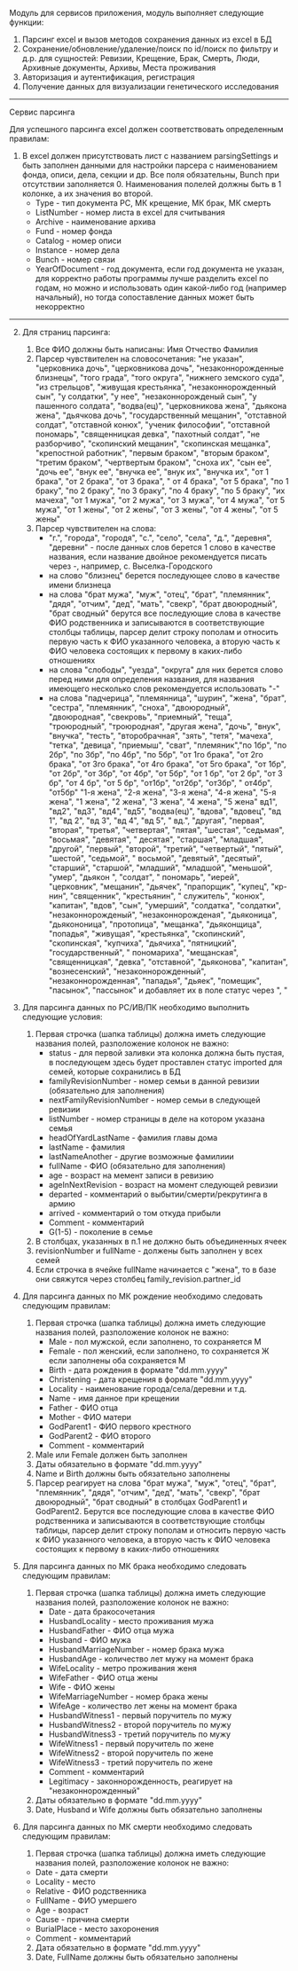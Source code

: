 Модуль для сервисов приложения, модуль выполняет следующие функции:

1. Парсинг excel и вызов методов сохранения данных из excel в БД
2. Сохранение/обновление/удаление/поиск по id/поиск по фильтру и д.р. для сущностей: Ревизии, Крещение, Брак, Смерть,
   Люди,
   Архивные документы, Архивы, Места проживания
3. Авторизация и аутентификация, регистрация
4. Получение данных для визуализации генетического исследования

-------------------------------------------------------------------
Сервис парсинга

Для успешного парсинга excel должен соответствовать определенным правилам:

1. В excel должен присутствовать лист с названием parsingSettings и быть заполнен данными для настройки парсера с
   наименованием
   фонда, описи, дела, секции и др. Все поля обязательны, Bunch при отсутствии заполняется 0. Наименования полелей
   должны быть
   в 1 колонке, а их значения во второй.
    - Type - тип документа РС, МК крещение, МК брак, МК смерть
    - ListNumber - номер листа в excel для считывания
    - Archive - наименование архива
    - Fund - номер фонда
    - Catalog - номер описи
    - Instance - номер дела
    - Bunch - номер связи
    - YearOfDocument - год документа, если год документа не указан, для корректно работы программы лучше разделить excel
      по годам, но можно и использовать один
      какой-либо год (например начальный), но тогда сопоставление данных может быть некорректно

--------------------------------------------------------------------

2. Для страниц парсинга:
    1. Все ФИО должны быть написаны: Имя Отчество Фамилия
    2. Парсер чувствителен на словосочетания: "не указан", "церковника дочь", "церковникова дочь", "незаконнорожденные
       близнецы",
       "того града", "того округа", "нижнего земского суда", "из стрельцов", "живущая крестьянка", "незаконнорожденный
       сын",
       "у солдатки", "у нее", "незаконнорожденый сын", "у пашенного солдата", "водва(ец)", "церковникова жена",
       "дьякона жена", "дьячкова дочь", "государственный мещанин", "отставной солдат", "отставной конюх", "ученик
       философии",
       "отставной пономарь", "священницкая девка", "пахотный солдат", "не разборчиво", "скопинский мещанин", "скопинская
       мещанка",
       "крепостной работник", "первым браком", "вторым браком", "третим браком", "чертвертым браком", "сноха их",
       "сын ее", "дочь ее", "внук ее", "внучка ее", "внук их", "внучка их", "от 1 брака", "от 2 брака", "от 3 брака", "
       от 4 брака", "от 5 брака",
       "по 1 браку", "по 2 браку", "по 3 браку", "по 4 браку", "по 5 браку", "их мачеха", "от 1 мужа", "от 2 мужа", "от
       3 мужа",
       "от 4 мужа", "от 5 мужа", "от 1 жены", "от 2 жены", "от 3 жены", "от 4 жены", "от 5 жены"
    3. Парсер чувствителен на слова:
        - "г.", "города", "городя", "с.", "село", "села", "д.", "деревня", "деревни" - после данных слов берется 1 слово
          в качестве названия, если название двойное рекомендуется писать через -, например, с. Выселка-Городского
        - на слово "близнец" берется последующее слово в качестве имени близнеца
        - на слова "брат мужа", "муж", "отец", "брат", "племянник", "дядя", "отчим", "дед", "мать",
          "свекр", "брат двоюродный", "брат сводный" берутся все последующие слова в качестве ФИО родственника и
          записываются в
          соответствующие столбцы таблицы, парсер делит строку пополам и относить первую часть к ФИО указанного
          человека, а
          вторую часть к ФИО человека состоящих к первому в каких-либо отношениях
        - на слова "слободы", "уезда", "округа" для них берется слово перед ними для определения названия, для названия
          имеющего несколько
          слов рекомендуется использовать "-"
        - на слова "падчерица", "племянница", "шурин", "жена", "брат", "сестра",
          "племянник", "сноха", "двоюродный", "двоюродная", "свекровь", "приемный", "теща", "троюродный", "троюродная",
          "другая жена", "дочь", "внук", "внучка", "тесть", "второбрачная", "зять", "тетя", "мачеха", "тетка", "девица",
          "приемыш", "сват", "племяник","по 1бр", "по 2бр", "по 3бр", "по 4бр", "по 5бр",
          "от 1го брака", "от 2го брака", "от 3го брака", "от 4го брака", "от 5го брака", "от 1бр", "от 2бр", "от 3бр",
          "от 4бр", "от 5бр", "от 1 бр", "от 2 бр", "от 3 бр", "от 4 бр", "от 5 бр", "от1бр", "от2бр", "от3бр", "
          от4бр", "от5бр"
          "1-я жена", "2-я жена", "3-я жена", "4-я жена", "5-я жена", "1 жена", "2 жена", "3 жена", "4 жена", "5 жена"
          вд1", "вд2", "вд3", "вд4", "вд5", "водва(ец)", "вдова", "вдовец", "вд 1", "вд 2", "вд 3", "вд 4", "вд 5", "
          вд.",
          "другая", "первая", "вторая", "третья", "четвертая", "пятая", "шестая", "седьмая", "восьмая", "девятая", "
          десятая",
          "старшая", "младшая", "другой", "первый", "второй", "третий", "четвертый", "пятый", "шестой", "седьмой", "
          восьмой",
          "девятый", "десятый", "старший", "старшой", "младший", "младшой", "меньшой", "умер", "дьякон ", "солдат", "
          пономарь",
          "иерей", "церковник", "мещанин", "дьячек", "прапорщик", "купец", "кр-нин", "священник", "крестьянин", "
          служитель",
          "конюх", "капитан", "вдов", "сын", "умерший", "солдатка", "солдатки", "незаконнорожденый",
          "незаконнорожденая", "дьяконица", "дьякононица", "протопица", "мещанка", "дьяконщица", "попадья", "живущая",
          "крестьянка", "скопинский", "скопинская", "купчиха", "дьячиха", "пятницкий", "государственный", "
          пономариха", "мещанская",
          "священницкая", "девка", "отставной", "дьяконова", "капитан", "вознесенский", "незаконнорожденный",
          "незаконнорожденная", "пападья", "дьяек", "помещик", "пасынок", "пассынок" и добавляет их в поле статус
          через ", "

3. Для парсинга данных по РС/ИВ/ПК необходимо выполнить следующие условия:
    1. Первая строчка (шапка таблицы) должна иметь следующие названия полей, разположение колонок не важно:
        - status - для первой заливки эта колонка должна быть пустая, в последующем здесь будет проставлен статус
          imported для семей, которые сохранились в БД
        - familyRevisionNumber - номер семьи в данной ревизии (обязательно для заполнения)
        - nextFamilyRevisionNumber - номер семьи в следующей ревизии
        - listNumber - номер страницы в деле на котором указана семья
        - headOfYardLastName - фамилия главы дома
        - lastName - фамилия
        - lastNameAnother - другие возможные фамилиии
        - fullName - ФИО (обязательно для заполнения)
        - age - возраст на мемент записи в ревизию
        - ageInNextRevision - возраст на момент следующей ревизии
        - departed - комментарий о выбытии/смерти/рекрутинга в армию
        - arrived - комментарий о том откуда прибыли
        - Comment - комментарий
        - G(1-5) - поколение в семье
    2. В столбцах, указанных в п.1 не должно быть объединенных ячеек
    3. revisionNumber и fullName - должены быть заполнен у всех семей
    4. Если строчка в ячейке fullName начинается с "жена", то в базе они свяжутся через столбец
       family_revision.partner_id

4. Для парсинга данных по МК рождение необходимо следовать следующим правилам:
    1. Первая строчка (шапка таблицы) должна иметь следующие названия полей, разположение колонок не важно:
        - Male - пол мужской, если заполнено, то сохраняется М
        - Female - пол женский, если заполнено, то сохраняется Ж
          если заполнены оба сохраняется М
        - Birth - дата рождения в формате "dd.mm.yyyy"
        - Christening - дата крещения в формате "dd.mm.yyyy"
        - Locality - наименование города/села/деревни и т.д.
        - Name - имя данное при крещении
        - Father - ФИО отца
        - Mother - ФИО матери
        - GodParent1 - ФИО первого крестного
        - GodParent2 - ФИО второго
        - Comment - комментарий
    2. Male или Female должен быть заполнен
    3. Даты обязательно в формате "dd.mm.yyyy"
    4. Name и Birth должны быть обязательно заполнены
    5. Парсер реагирует на слова "брат мужа", "муж", "отец", "брат", "племянник", "дядя", "отчим", "дед", "мать",
       "свекр", "брат двоюродный", "брат сводный" в столбцах GodParent1 и GodParent2. Берутся все последующие слова в
       качестве ФИО родственника и записываются в соответствующие столбцы таблицы, парсер делит строку пополам и
       относить первую часть к ФИО указанного человека, а вторую часть к ФИО человека состоящих к первому в каких-либо
       отношениях

5. Для парсинга данных по МК брака необходимо следовать следующим правилам:
    1. Первая строчка (шапка таблицы) должна иметь следующие названия полей, разположение колонок не важно:
        - Date - дата бракосочетания
        - HusbandLocality - место проживания мужа
        - HusbandFather - ФИО отца мужа
        - Husband - ФИО мужа
        - HusbandMarriageNumber - номер брака мужа
        - HusbandAge - количество лет мужу на момент брака
        - WifeLocality - метро проживания женя
        - WifeFather - ФИО отца жены
        - Wife - ФИО жены
        - WifeMarriageNumber - номер брака жены
        - WifeAge - количество лет жены на момент брака
        - HusbandWitness1 - первый поручитель по мужу
        - HusbandWitness2 - второй поручитель по мужу
        - HusbandWitness3 - третий поручитель по мужу
        - WifeWitness1 - первый поручитель по жене
        - WifeWitness2 - второй поручитель по жене
        - WifeWitness3 - третий поручитель по жене
        - Comment - комментарий
        - Legitimacy - законнорожденность, реагирует на "незаконнорожденный"
    2. Даты обязательно в формате "dd.mm.yyyy"
    3. Date, Husband и Wife должны быть обязательно заполнены

6. Для парсинга данных по МК смерти необходимо следовать следующим правилам:
    1. Первая строчка (шапка таблицы) должна иметь следующие названия полей, разположение колонок не важно:

    - Date - дата смерти
    - Locality - место
    - Relative - ФИО родственника
    - FullName - ФИО умершего
    - Age - возраст
    - Cause - причина смерти
    - BurialPlace - место захоронения
    - Comment - комментарий

    2. Дата обязательно в формате "dd.mm.yyyy"
    3. Date, FullName должны быть обязательно заполнены
